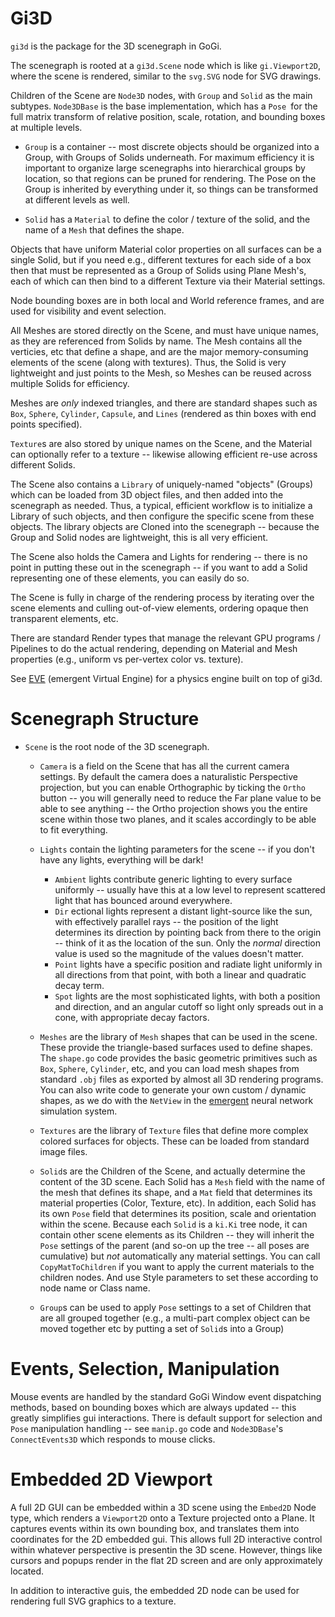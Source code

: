 # Gi3D

`gi3d` is the package for the 3D scenegraph in GoGi.

The scenegraph is rooted at a `gi3d.Scene` node which is like `gi.Viewport2D`, where the scene is rendered, similar to the `svg.SVG` node for SVG drawings.

Children of the Scene are `Node3D` nodes, with `Group` and `Solid` as the main subtypes.  `Node3DBase` is the base implementation, which has a `Pose `for the full matrix transform of relative position, scale, rotation, and bounding boxes at multiple levels.

* `Group` is a container -- most discrete objects should be organized into a Group, with Groups of Solids underneath.  For maximum efficiency it is important to organize large scenegraphs into hierarchical groups by location, so that regions can be pruned for rendering.  The Pose on the Group is inherited by everything under it, so things can be transformed at different levels as well.

* `Solid` has a `Material` to define the color / texture of the solid, and the name of a `Mesh` that defines the shape.

Objects that have uniform Material color properties on all surfaces can be a single Solid, but if you need e.g., different textures for each side of a box then that must be represented as a Group of Solids using Plane Mesh's, each of which can then bind to a different Texture via their Material settings.

Node bounding boxes are in both local and World reference frames, and are used for visibility and event selection.

All Meshes are stored directly on the Scene, and must have unique names, as they are referenced from Solids by name.  The Mesh contains all the verticies, etc that define a shape, and are the major memory-consuming elements of the scene (along with textures).  Thus, the Solid is very lightweight and just points to the Mesh, so Meshes can be reused across multiple Solids for efficiency.

Meshes are *only* indexed triangles, and there are standard shapes such as `Box`, `Sphere`, `Cylinder`, `Capsule`, and `Lines` (rendered as thin boxes with end points specified).

`Texture`s are also stored by unique names on the Scene, and the Material can optionally refer to a texture -- likewise allowing efficient re-use across different Solids.

The Scene also contains a `Library` of uniquely-named "objects" (Groups) which can be loaded from 3D object files, and then added into the scenegraph as needed.  Thus, a typical, efficient workflow is to initialize a Library of such objects, and then configure the specific scene from these objects.  The library objects are Cloned into the scenegraph -- because the Group and Solid nodes are lightweight, this is all very efficient.

The Scene also holds the Camera and Lights for rendering -- there is no point in putting these out in the scenegraph -- if you want to add a Solid representing one of these elements, you can easily do so.

The Scene is fully in charge of the rendering process by iterating over the scene elements and culling out-of-view elements, ordering opaque then transparent elements, etc.

There are standard Render types that manage the relevant GPU programs / Pipelines to do the actual rendering, depending on Material and Mesh properties (e.g., uniform vs per-vertex color vs. texture).

See [EVE](https://github.com/emer/eve) (emergent Virtual Engine) for a physics engine built on top of gi3d.

# Scenegraph Structure

* `Scene` is the root node of the 3D scenegraph.

    + `Camera` is a field on the Scene that has all the current camera settings.  By default the camera does a naturalistic Perspective projection, but you can enable Orthographic by ticking the `Ortho` button -- you will generally need to reduce the Far plane value to be able to see anything -- the Ortho projection shows you the entire scene within those two planes, and it scales accordingly to be able to fit everything.

    + `Lights` contain the lighting parameters for the scene -- if you don't have any lights, everything will be dark!
        + `Ambient` lights contribute generic lighting to every surface uniformly -- usually have this at a low level to represent scattered light that has bounced around everywhere.
        + `Dir` ectional lights represent a distant light-source like the sun, with effectively parallel rays -- the position of the light determines its direction by pointing back from there to the origin -- think of it as the location of the sun.  Only the *normal* direction value is used so the magnitude of the values doesn't matter.
        + `Point` lights have a specific position and radiate light uniformly in all directions from that point, with both a linear and quadratic decay term.
        + `Spot` lights are the most sophisticated lights, with both a position and direction, and an angular cutoff so light only spreads out in a cone, with appropriate decay factors.

    + `Meshes` are the library of `Mesh` shapes that can be used in the scene.  These provide the triangle-based surfaces used to define shapes.  The `shape.go` code provides the basic geometric primitives such as `Box`, `Sphere`, `Cylinder`, etc, and you can load mesh shapes from standard `.obj` files as exported by almost all 3D rendering programs.  You can also write code to generate your own custom / dynamic shapes, as we do with the `NetView` in the [emergent](https://github.com/emer/emergent) neural network simulation system.
    
    + `Textures` are the library of `Texture` files that define more complex colored surfaces for objects.  These can be loaded from standard image files.
    
    + `Solid`s are the Children of the Scene, and actually determine the content of the 3D scene.  Each Solid has a `Mesh` field with the name of the mesh that defines its shape, and a `Mat` field that determines its material properties (Color, Texture, etc).  In addition, each Solid has its own `Pose` field that determines its position, scale and orientation within the scene.  Because each `Solid` is a `ki.Ki` tree node, it can contain other scene elements as its Children -- they will inherit the `Pose` settings of the parent (and so-on up the tree -- all poses are cumulative) but *not* automatically any material settings.  You can call `CopyMatToChildren` if you want to apply the current materials to the children nodes.  And use Style parameters to set these according to node name or Class name.

    + `Group`s can be used to apply `Pose` settings to a set of Children that are all grouped together (e.g., a multi-part complex object can be moved together etc by putting a set of `Solid`s into a Group)

# Events, Selection, Manipulation

Mouse events are handled by the standard GoGi Window event dispatching methods, based on bounding boxes which are always updated -- this greatly simplifies gui interactions.  There is default support for selection and `Pose` manipulation handling -- see `manip.go` code and `Node3DBase`'s `ConnectEvents3D` which responds to mouse clicks.

# Embedded 2D Viewport

A full 2D GUI can be embedded within a 3D scene using the `Embed2D` Node type, which renders a `Viewport2D` onto a Texture projected onto a Plane.  It captures events within its own bounding box, and translates them into coordinates for the 2D embedded gui. This allows full 2D interactive control within whatever perspective is presentin the 3D scene.  However, things like cursors and popups render in the flat 2D screen and are only approximately located.

In addition to interactive guis, the embedded 2D node can be used for rendering full SVG graphics to a texture.


